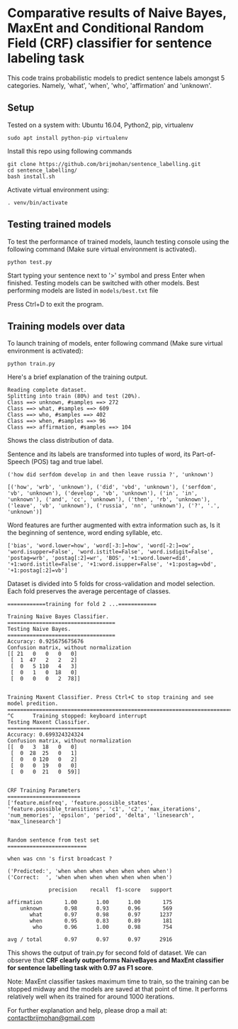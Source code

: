 # Comparative results of Naive Bayes, MaxEnt and Conditional Random Field (CRF) classifier for sentence labeling task 

This code trains probabilistic models to predict sentence labels amongst 5 categories. Namely, 'what', 'when', 'who', 'affirmation' and 'unknown'.

## Setup

Tested on a system with: Ubuntu 16.04, Python2, pip, virtualenv

```
sudo apt install python-pip virtualenv
```

Install this repo using following commands

```
git clone https://github.com/brijmohan/sentence_labelling.git
cd sentence_labelling/
bash install.sh
```

Activate virtual environment using:
```
. venv/bin/activate
```

## Testing trained models

To test the performance of trained models, launch testing console using the following command (Make sure virtual environment is activated). 
```
python test.py
```
Start typing your sentence next to '>' symbol and press Enter when finished. Testing models can be switched with other models. Best performing models are listed in ```models/best.txt``` file

Press Ctrl+D to exit the program.

## Training models over data

To launch training of models, enter following command (Make sure virtual environment is activated):
```
python train.py
```
Here's a brief explanation of the training output.

```
Reading complete dataset.
Splitting into train (80%) and test (20%).
Class ==> unknown, #samples ==> 272
Class ==> what, #samples ==> 609
Class ==> who, #samples ==> 402
Class ==> when, #samples ==> 96
Class ==> affirmation, #samples ==> 104

```
Shows the class distribution of data.

Sentence and its labels are transformed into tuples of word, its Part-of-Speech (POS) tag and true label.
```
('how did serfdom develop in and then leave russia ?', 'unknown')

[('how', 'wrb', 'unknown'), ('did', 'vbd', 'unknown'), ('serfdom', 'vb', 'unknown'), ('develop', 'vb', 'unknown'), ('in', 'in', 'unknown'), ('and', 'cc', 'unknown'), ('then', 'rb', 'unknown'), ('leave', 'vb', 'unknown'), ('russia', 'nn', 'unknown'), ('?', '.', 'unknown')]
```
Word features are further augmented with extra information such as, Is it the beginning of sentence, word ending syllable, etc.
```
['bias', 'word.lower=how', 'word[-3:]=how', 'word[-2:]=ow', 'word.isupper=False', 'word.istitle=False', 'word.isdigit=False', 'postag=wrb', 'postag[:2]=wr', 'BOS', '+1:word.lower=did', '+1:word.istitle=False', '+1:word.isupper=False', '+1:postag=vbd', '+1:postag[:2]=vb']
```

Dataset is divided into 5 folds for cross-validation and model selection. Each fold preserves the average percentage of classes.

```
============training for fold 2 ...============

Training Naive Bayes Classifier.
==================================
Testing Naive Bayes.
==================================
Accuracy: 0.925675675676
Confusion matrix, without normalization
[[ 21   0   0   0   0]
 [  1  47   2   2   2]
 [  0   5 110   4   3]
 [  0   1   0  18   0]
 [  0   0   0   2  78]]


Training Maxent Classifier. Press Ctrl+C to stop training and see model predition.
==================================================================================
^C      Training stopped: keyboard interrupt
Testing Maxent Classifier.
==========================
Accuracy: 0.699324324324
Confusion matrix, without normalization
[[  0   3  18   0   0]
 [  0  28  25   0   1]
 [  0   0 120   0   2]
 [  0   0  19   0   0]
 [  0   0  21   0  59]]


CRF Training Parameters
=======================
['feature.minfreq', 'feature.possible_states', 'feature.possible_transitions', 'c1', 'c2', 'max_iterations', 'num_memories', 'epsilon', 'period', 'delta', 'linesearch', 'max_linesearch']


Random sentence from test set
=========================

when was cnn 's first broadcast ?

('Predicted:', 'when when when when when when when')
('Correct:  ', 'when when when when when when when')

             precision    recall  f1-score   support

affirmation       1.00      1.00      1.00       175
    unknown       0.98      0.93      0.96       569
       what       0.97      0.98      0.97      1237
       when       0.95      0.83      0.89       181
        who       0.96      1.00      0.98       754

avg / total       0.97      0.97      0.97      2916

```
This shows the output of train.py for second fold of dataset. We can observe that **CRF clearly outperforms NaiveBayes and MaxEnt classifier for sentence labelling task with 0.97 as F1 score**.

Note: MaxEnt classifier taskes maximum time to train, so the training can be stopped midway and the models are saved at that point of time. It performs relatively well when its trained for around 1000 iterations.


For further explanation and help, please drop a mail at:
contactbrijmohan@gmail.com
